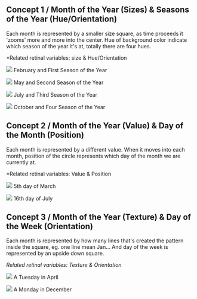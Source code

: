 ## Concept 1 / Month of the Year (Sizes) & Seasons of the Year (Hue/Orientation)

Each month is represented by a smaller size square, as time proceeds it 'zooms' more and more into the center. Hue of background color indicate which season of the year it's at, totally there are four hues.

*Related retinal variables: size & Hue/Orientation

![](concept1.1.jpg)
February and First Season of the Year

![](concept1.2.jpg)
May and Second Season of the Year

![](concept1.3.jpg)
July and Third Season of the Year

![](concept1.4.jpg)
October and Four Season of the Year

## Concept 2 / Month of the Year (Value) & Day of the Month (Position)

Each month is represented by a different value. When it moves into each month, position of the circle represents which day of the month we are currently at.

*Related retinal variables: Value & Position

![](concept2.1.jpg)
5th day of March

![](concept2.2.jpg)
16th day of July



## Concept 3 / Month of the Year (Texture) & Day of the Week (Orientation)

Each month is represented by how many lines that's created the pattern inside the square, eg. one line mean Jan... And day of the week is represented by an upside down square.

*Related retinal variables: Texture & Orientation*

![](concept3.1.jpg)
A Tuesday in April

![](concept3.2.jpg)
A Monday in December
